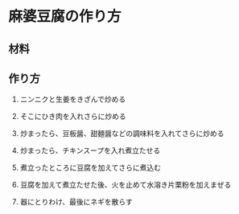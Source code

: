 # 麻婆豆腐の作り方


## 材料


## 作り方
1. ニンニクと生姜をきざんで炒める

2. そこにひき肉を入れさらに炒める

3. 炒まったら、豆板醤、甜麺醤などの調味料を入れてさらに炒める

4. 炒まったら、チキンスープを入れ煮立たせる

5. 煮立ったところに豆腐を加えてさらに煮込む

6. 豆腐を加えて煮立たせた後、火を止めて水溶き片栗粉を加えまぜる

7. 器にとりわけ、最後にネギを散らす
